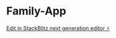 # Family-App

[Edit in StackBlitz next generation editor ⚡️](https://stackblitz.com/~/github.com/TravisLau92/Family-App)
